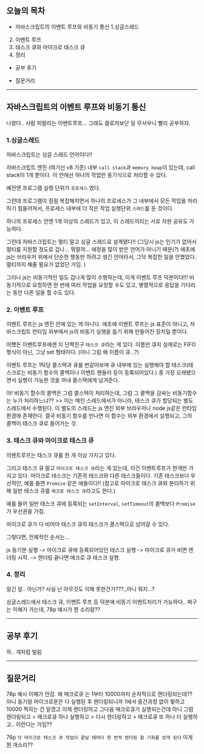 ## 오늘의 목차

* 자바스크립트의 이벤트 루프와 비동기 통신
1.싱글스레드
2. 이벤트 루프
3. 태스크 큐와 마이크로 태스크 큐
4. 정리

* 공부 후기

* 질문거리

***

## 자바스크립트의 이벤트 루프와 비동기 통신

나왔다.. 사람 피말리는 이벤트루프... 그래도 클로저보단 덜 무서우니 빨리 공부하자.

### 1.싱글스레드

자바스크립트는 싱글 스레드 언어이다!!

자바스크립트 엔진 (여기선 v8 기준) 내부 `call stack`과 `memory heap`이 있는데, call stack이 1개 뿐이다. 이 안에선 하나의 작업만 동기식으로 처리할 수 있다.

예전엔 프로그램 실행 단위가 `프로세스` 였다.

그런데 프로그램이 점점 복잡해지면서 하나의 프로세스가 그 내부에서 모든 작업을 처리하기 힘들어져서, 프로세스 내부에 더 작은 작업 실행단위 `스레드`를 둔 것이다.

하나의 프로세스 안엔 1개 이상의 스레드가 있고, 이 스레드끼리는 서로 자원 공유도 가능하다.

그런데 자바스크립트는 멀티 말고 싱글 스레드로 설계됐다!! (그당시 js는 인기가 없어서 멀티를 지원할 정도로 겁나... 뭐랄까... 애정을 많이 받은 언어가 아니기 때문(?) 애초에 js는 브라우저 위에서 단순한 행동만 하려고 생긴 언어라서, 그닥 복잡한 일을 안했었다. 멀티까지 해줄 필요가 없었단 거임. )

그러나 js는 비동기적인 일도 겁나게 많이 수행하는데, 이게 이벤트 루프 덕분이다!!! 비동기적으로 요청하면 한 번에 여러 작업을 요청할 수도 있고, 병렬적으로 응답을 기다리는 동안 다른 일을 할 수도 있다.

### 2. 이벤트 루프

이벤트 루프는 js 엔진 안에 있는 게 아니다. 애초에 이벤트 루프는 js 표준이 아니고, 자바스크립트 런타임 외부에서 js의 비동기 실행을 돕기 위해 만들어진 장치일 뿐이다. 

어쨌든 이벤트루프에겐 지 단짝친구 `태스크 큐`라는 게 있다. 이름만 큐지 실제로는 FIFO 형식이 아닌, 그냥 set 형태이다. (아니 그럼 왜 이름이 큐...?)

이벤트 루프는 1틱당 콜스택과 큐를 번갈아보며 큐 내부에 있는 실행해야 할 테스크(테스크로는 비동기 함수의 콜백이나 이벤트 핸들러 등이 등록되어있다.) 중 가장 오래됐으면서 실행이 가능한 것을 꺼내 콜스택에게 넘겨준다. 

아! 비동기 함수의 콜백은 그럼 콜스택이 처리하는데, 그럼 그 콜백을 감싸는 비동기함수는 누가 처리하느냐?? >> 이는 메인 스레드에서가 아니라, 테스크 큐가 할당되는 별도 스레드에서 수행된다. 이 별도의 스레드는 js 엔진 외부 브라우저나 node js같은 런타임 환경에 존재한다. 결국 비동기 함수를 만나면 이 함수는 외부 환경에서 실행되고, 그의 콜백이 태스크 큐로 들어가는 것. 

### 3. 태스크 큐와 마이크로 태스크 큐

이벤트루프는 태스크 큐를 한 개 이상  가지고 있다.

그리고 태스크 큐 말고 `마이크로 태스크 큐`라는 게 있는데, 이건 이벤트루프가 한개만 가지고 있다. 마이크로 테스크는 기존의 태스크와 다른 태스크들이다. 기존 태스크보다 우선적인, 예를 들면 `Promise` 같은 애들이다!! (참고로 마이크로 태스크 큐와 분리하기 위해 일반 태스크 큐를 `매크로 태스크 큐`라고도 한다.)

예를 들어 일반 태스크 큐에 등록되는 `setInterval`, `setTimeout`의 콜백보다 `Promise`가 우선권을 가짐.

마이크로 큐가 다 비어야 태스크 큐의 태스크가 콜스택으로 넘어갈 수 있다. 

그렇다면, 전체적인 순서는...

js 동기문 실행 -> 마이크로 큐에 등록되어있던 테스크 실행 -> 마이크로 큐가 비면 렌더링 시작. -> 렌더링 끝나면 매크로 큐 테스크 실행.

### 4. 정리

알긴 알.. 아닌가? 사실 난 아무것도 이해 못한건가???.,아니 뭐지...?

싱글스레드에서 태스크 큐, 이벤트 루프 등 덕분에 비동기 이벤트처리가 가능하다.. 쩌구는 이해가 가는데, 78p 예시가 뭔 소리람??

***

## 공부 후기

하.. 개처럼 털림

***

## 질문거리

78p 예시 이해가 안감. 왜 매크로큐 는 1부터 10000까지 순차적으로 렌더링되는데?? 아니 동기랑 마이크로문은 다 실행된 후 렌더링되니까 1에서 중간과정 없이 뙇하고 10000 찍히는 건 알겠고 이제 렌더링하고 그다음 매크로큐가 실행되는건데 아니 그럼 렌더링되고 > 매크로큐 하나 실행하고 > 다시 렌더링하고 > 매크로큐 또 하나 더 실행하고.. 이런다는 거임??

76p `각 마이크로 태스크 큐 작업이 끝날 때마다 한 번씩 렌더링 할 기회를 얻게 된다` 이게 뭔 개소리??